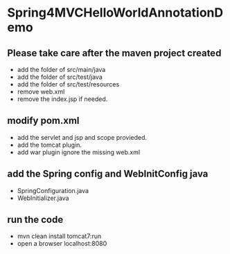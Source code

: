 # Spring4MVCHelloWorldAnnotationDemo

## Please take care after the maven project created
- add the folder of src/main/java
- add the folder of src/test/java
- add the folder of src/test/resources
- remove web.xml
- remove the index.jsp if needed.

## modify pom.xml
- add the servlet and jsp and scope provieded.
- add the tomcat plugin.
- add war plugin ignore the missing web.xml

## add the Spring config and WebInitConfig java
- SpringConfiguration.java
- WebInitializer.java

## run the code 
- mvn clean install tomcat7:run
- open a browser localhost:8080